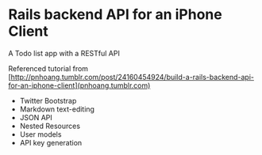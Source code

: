 Rails backend API for an iPhone Client
======================================
A Todo list app with a RESTful API

Referenced tutorial from [http://pnhoang.tumblr.com/post/24160454924/build-a-rails-backend-api-for-an-iphone-client](pnhoang.tumblr.com)

* Twitter Bootstrap
* Markdown text-editing
* JSON API
* Nested Resources
* User models
* API key generation
